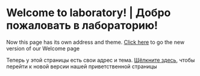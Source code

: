 # Welcome to laboratory! | Добро пожаловать в лабораторию!

Now this page has its own address and theme. [Click here](https://adslbarxatov.github.io/DPModule) to go the new version of our Welcome page

Теперь у этой страницы есть свои адрес и тема. [Щёлкните здесь](https://adslbarxatov.github.io/DPModule), чтобы перейти к новой версии нашей приветственной страницы
